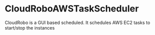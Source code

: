 # CloudRoboAWSTaskScheduler
CloudRobo is a GUI based scheduled. It schedules AWS EC2 tasks to start/stop the instances
